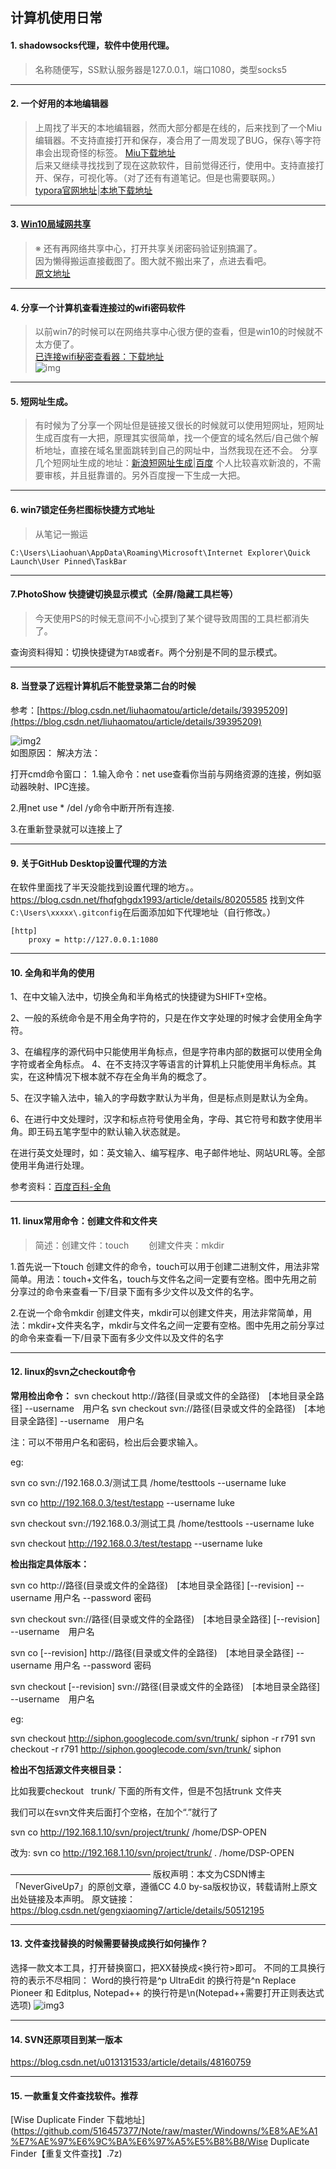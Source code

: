 ## 计算机使用日常

#### 1.  shadowsocks代理，软件中使用代理。

> 名称随便写，SS默认服务器是127.0.0.1，端口1080，类型socks5  

---
#### 2. 一个好用的本地编辑器
> 上周找了半天的本地编辑器，然而大部分都是在线的，后来找到了一个Miu编辑器。不支持直接打开和保存，凑合用了一周发现了BUG，保存`\`等字符串会出现奇怪的标签。
> [Miu下载地址](https://github.com/516457377/Note/raw/master/Windowns/%E8%AE%A1%E7%AE%97%E6%9C%BA%E6%97%A5%E5%B8%B8/Miu-Ange-0.1.3-Setup.exe)  
> 后来又继续寻找找到了现在这款软件，目前觉得还行，使用中。支持直接打开、保存，可视化等。（对了还有有道笔记。但是也需要联网。）  
> [typora官网地址](https://typora.io/#)|[本地下载地址](https://github.com/516457377/Note/raw/master/Windowns/%E8%AE%A1%E7%AE%97%E6%9C%BA%E6%97%A5%E5%B8%B8/typora-setup-x64.exe)  
---
####  3. [Win10局域网共享](https://github.com/516457377/Note/blob/master/Windowns/计算机日常/Win10%E5%85%B1%E4%BA%AB.png)

> ※ 还有再网络共享中心，打开共享关闭密码验证别搞漏了。  
> 因为懒得搬运直接截图了。图大就不搬出来了，点进去看吧。  
> [原文地址](https://blog.csdn.net/qq_29558839/article/details/80711013)

---
#### 4. 分享一个计算机查看连接过的wifi密码软件
> 以前win7的时候可以在网络共享中心很方便的查看，但是win10的时候就不太方便了。  
> [已连接wifi秘密查看器：下载地址](https://raw.githubusercontent.com/516457377/Note/master/Windowns/%E8%AE%A1%E7%AE%97%E6%9C%BA%E6%97%A5%E5%B8%B8/%E5%B7%B2%E8%BF%9E%E6%8E%A5wifi%E7%A7%98%E5%AF%86%E6%9F%A5%E7%9C%8B%E5%99%A8.rar)  
> ![img](./计算机日常/img.png)

---
#### 5. 短网址生成。
> 有时候为了分享一个网址但是链接又很长的时候就可以使用短网址，短网址生成百度有一大把，原理其实很简单，找一个便宜的域名然后/自己做个解析地址，直接在域名里面跳转到自己的网址中，当然我现在还不会。
> 分享几个短网址生成的地址：[新浪短网址生成](http://dwz.wailian.work/)|[百度](https://dwz.cn/)
> 个人比较喜欢新浪的，不需要审核，并且挺靠谱的。另外百度搜一下生成一大把。

---
#### 6. win7锁定任务栏图标快捷方式地址
> 从笔记一搬运

`C:\Users\Liaohuan\AppData\Roaming\Microsoft\Internet Explorer\Quick Launch\User Pinned\TaskBar`

---
#### 7.PhotoShow 快捷键切换显示模式（全屏/隐藏工具栏等）
> 今天使用PS的时候无意间不小心摸到了某个键导致周围的工具栏都消失了。

查询资料得知：切换快捷键为`TAB`或者`F`。两个分别是不同的显示模式。

---
#### 8. 当登录了远程计算机后不能登录第二台的时候
参考：[https://blog.csdn.net/liuhaomatou/article/details/39395209](https://blog.csdn.net/liuhaomatou/article/details/39395209)  

![img2](./计算机日常/img2.jpg)  
如图原因：
解决方法：

打开cmd命令窗口：
1.输入命令：net use查看你当前与网络资源的连接，例如驱动器映射、IPC连接。

2.用net use * /del /y命令中断开所有连接.

3.在重新登录就可以连接上了

---
#### 9. 关于GitHub Desktop设置代理的方法
在软件里面找了半天没能找到设置代理的地方。。
https://blog.csdn.net/fhqfghgdx1993/article/details/80205585
找到文件`C:\Users\xxxxx\.gitconfig`在后面添加如下代理地址（自行修改。）

```
[http]
    proxy = http://127.0.0.1:1080
```

---
#### 10. 全角和半角的使用

1、在中文输入法中，切换全角和半角格式的快捷键为SHIFT+空格。

2、一般的系统命令是不用全角字符的，只是在作文字处理的时候才会使用全角字符。

3、在编程序的源代码中只能使用半角标点，但是字符串内部的数据可以使用全角字符或者全角标点。
4、在不支持汉字等语言的计算机上只能使用半角标点。其实，在这种情况下根本就不存在全角半角的概念了。

5、在汉字输入法中，输入的字母数字默认为半角，但是标点则是默认为全角。

6、在进行中文处理时，汉字和标点符号使用全角，字母、其它符号和数字使用半角。即王码五笔字型中的默认输入状态就是。

在进行英文处理时，如：英文输入、编写程序、电子邮件地址、网站URL等。全部使用半角进行处理。

参考资料：[百度百科-全角](https://baike.baidu.com/item/%E5%85%A8%E8%A7%92)

---
#### 11. linux常用命令：创建文件和文件夹

> 简述：创建文件：touch 　　创建文件夹：mkdir

1.首先说一下touch 创建文件的命令，touch可以用于创建二进制文件，用法非常简单。用法：touch+文件名，touch与文件名之间一定要有空格。图中先用之前分享过的命令来查看一下/目录下面有多少文件以及文件的名字。

2.在说一个命令mkdir 创建文件夹，mkdir可以创建文件夹，用法非常简单，用法：mkdir+文件夹名字，mkdir与文件名之间一定要有空格。图中先用之前分享过的命令来查看一下/目录下面有多少文件以及文件的名字

---


#### 12. linux的svn之checkout命令
**常用检出命令：**
svn checkout http://路径(目录或文件的全路径)　[本地目录全路径] --username　用户名
svn checkout svn://路径(目录或文件的全路径)　[本地目录全路径]  --username　用户名

注：可以不带用户名和密码，检出后会要求输入。

eg:

svn co svn://192.168.0.3/测试工具 /home/testtools --username luke

svn co http://192.168.0.3/test/testapp --username luke

svn checkout svn://192.168.0.3/测试工具 /home/testtools --username luke

svn checkout http://192.168.0.3/test/testapp --username luke



**检出指定具体版本：**

svn co http://路径(目录或文件的全路径)　[本地目录全路径] [--revision] --username 用户名 --password 密码

svn checkout svn://路径(目录或文件的全路径)　[本地目录全路径] [--revision] --username　用户名

svn co [--revision] http://路径(目录或文件的全路径)　[本地目录全路径] --username 用户名 --password 密码

svn checkout [--revision] svn://路径(目录或文件的全路径)　[本地目录全路径] --username　用户名

eg:

svn checkout http://siphon.googlecode.com/svn/trunk/ siphon -r r791
svn checkout -r r791 http://siphon.googlecode.com/svn/trunk/ siphon 


**检出不包括源文件夹根目录：**

比如我要checkout   trunk/ 下面的所有文件，但是不包括trunk 文件夹

我们可以在svn文件夹后面打个空格，在加个“.”就行了

svn co http://192.168.1.10/svn/project/trunk/ /home/DSP-OPEN

改为:
svn co http://192.168.1.10/svn/project/trunk/ . /home/DSP-OPEN

 ———————————————— 
版权声明：本文为CSDN博主「NeverGiveUp7」的原创文章，遵循CC 4.0 by-sa版权协议，转载请附上原文出处链接及本声明。
原文链接：https://blog.csdn.net/gengxiaoming7/article/details/50512195

---
#### 13. 文件查找替换的时候需要替换成换行如何操作？
选择一款文本工具，打开替换窗口，把XX替换成<换行符>即可。
不同的工具换行符的表示不尽相同：
Word的换行符是^p
UltraEdit 的换行符是^n
Replace Pioneer 和 Editplus, Notepad++ 的换行符是\n(Notepad++需要打开正则表达式选项)
![img3](./计算机日常/img3.jpg)



---

#### 14. SVN还原项目到某一版本

https://blog.csdn.net/u013131533/article/details/48160759

---
#### 15. 一款重复文件查找软件。推荐


[Wise Duplicate Finder 下载地址](https://github.com/516457377/Note/raw/master/Windowns/%E8%AE%A1%E7%AE%97%E6%9C%BA%E6%97%A5%E5%B8%B8/Wise Duplicate Finder【重复文件查找】.7z)  